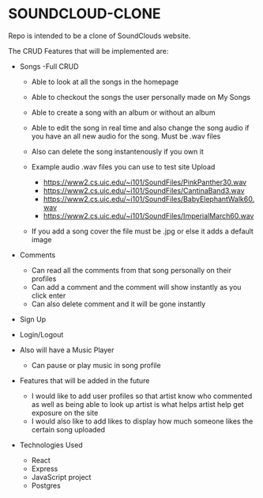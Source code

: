# SOUNDCLOUD-CLONE

Repo is intended to be a clone of SoundClouds website.

The CRUD Features that will be implemented are:
* Songs -Full CRUD
    - Able to look at all the songs in the homepage
    - Able to checkout the songs the user personally made on My Songs
    - Able to create a song with an album or without an album
    - Able to edit the song in real time and also change the song audio if you have an all new audio for the song. Must be .wav files
    - Also can delete the song instantenously if you own it
    - Example audio .wav files you can use to test site Upload
        - https://www2.cs.uic.edu/~i101/SoundFiles/PinkPanther30.wav
        - https://www2.cs.uic.edu/~i101/SoundFiles/CantinaBand3.wav
        - https://www2.cs.uic.edu/~i101/SoundFiles/BabyElephantWalk60.wav
        - https://www2.cs.uic.edu/~i101/SoundFiles/ImperialMarch60.wav

    - If you add a song cover the file must be .jpg or else it adds a default image
* Comments
    - Can read all the comments from that song personally on their profiles
    - Can add a comment and the comment will show instantly as you click enter
    - Can also delete comment and it will be gone instantly
* Sign Up
* Login/Logout

* Also will have a Music Player
    - Can pause or play music in song profile


* Features that will be added in the future
    - I would like to add user profiles so that artist know who commented as well as being able to look up artist is what helps artist help get exposure on the site
    - I would also like to add likes to display how much someone likes the certain song uploaded



* Technologies Used
    - React
    - Express
    - JavaScript project
    - Postgres
